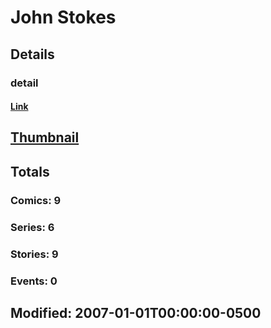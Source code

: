 # John  Stokes 
## Details
### detail
#### [Link](http://marvel.com/comics/creators/3798/john_stokes?utm_campaign=apiRef&utm_source=225578a89fc76f3d20fbffda5d17a88d)
## [Thumbnail](http://i.annihil.us/u/prod/marvel/i/mg/b/40/image_not_available.jpg)
## Totals
### Comics: 9
### Series: 6
### Stories: 9
### Events: 0
## Modified: 2007-01-01T00:00:00-0500